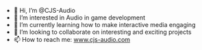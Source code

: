 - 👋 Hi, I’m @CJS-Audio
- 👀 I’m interested in Audio in game development
- 🌱 I’m currently learning how to make interactive media engaging
- 💞️ I’m looking to collaborate on interesting and exciting projects
- 📫 How to reach me: www.cjs-audio.com

<!---
CJS-Audio/CJS-Audio is a ✨ special ✨ repository because its `README.md` (this file) appears on your GitHub profile.
You can click the Preview link to take a look at your changes.
--->
